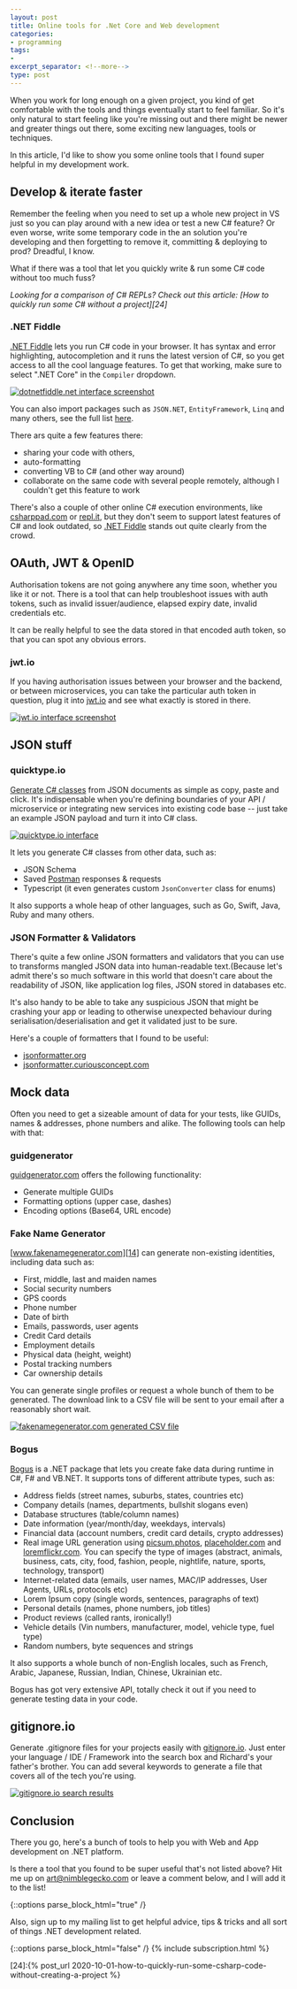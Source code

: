 ```yaml
---
layout: post
title: Online tools for .Net Core and Web development
categories:
- programming
tags:
-
excerpt_separator: <!--more-->
type: post
---
```

When you work for long enough on a given project, you kind of get comfortable with the tools and
things eventually start to feel familiar. So it's only natural to start feeling like you're missing
out and there might be newer and greater things out there, some exciting new languages, tools or
techniques.

In this article, I'd like to show you some online tools that I found super helpful in my development
work.

<!--more-->

## Develop & iterate faster

Remember the feeling when you need to set up a whole new project in VS just so you can play around
with a new idea or test a new C# feature? Or even worse, write some temporary code in the an
solution you're developing and then forgetting to remove it, committing & deploying to prod?
Dreadful, I know.

What if there was a tool that let you quickly write & run some C# code without too much fuss?

_Looking for a comparison of C# REPLs? Check out this article: [How to quickly run some C# without a project][24]_

### .NET Fiddle
[.NET Fiddle][1] lets you run C# code in your browser. It has syntax and error highlighting,
autocompletion and it runs the latest version of C#, so you get access to all the cool language
features. To get that working, make sure to select ".NET Core" in the `Compiler` dropdown.

<a href="https://dotnetfiddle.net/">
<img src="/img/dotnetfiddle.png" class="img-fluid" alt="dotnetfiddle.net interface screenshot">
</a>

You can also import packages such as `JSON.NET`, `EntityFramework`, `Linq` and many others, see the
full list [here][3].

There ars quite a few features there:

- sharing your code with others,
- auto-formatting
- converting VB to C# (and other way around)
- collaborate on the same code with several people remotely, although I couldn't get this feature to
  work

There's also a couple of other online C# execution environments, like [csharppad.com][4] or
[repl.it][5], but they don't seem to support latest features of C# and look outdated, so [.NET
Fiddle][1] stands out quite clearly from the crowd.

## OAuth, JWT & OpenID

Authorisation tokens are not going anywhere any time soon, whether you like it or not. There is a
tool that can help troubleshoot issues with auth tokens, such as invalid issuer/audience, elapsed
expiry date, invalid credentials etc.

It can be really helpful to see the data stored in that encoded auth token, so that you can spot any
obvious errors.

### jwt.io
If you having authorisation issues between your browser and the backend, or between microservices,
you can take the particular auth token in question, plug it into [jwt.io][7] and see what exactly is
stored in there.

<a href="https://jwt.io"><img src="/img/jwtio.png" class="img-fluid" alt="jwt.io interface screenshot"></a>

## JSON stuff

### quicktype.io

[Generate C# classes][9] from JSON documents as simple as copy, paste and click.  It's indispensable
when you're defining boundaries of your API / microservice or integrating new services into existing
code base -- just take an example JSON payload and turn it into C# class.

<a href="https://quicktype.io/csharp/"><img src="/img/quicktypeio.png" class="img-fluid" alt="quicktype.io interface"></a>

It lets you generate C# classes from other data, such as:

- JSON Schema
- Saved [Postman][10] responses & requests
- Typescript (it even generates custom `JsonConverter` class for enums)

It also supports a whole heap of other languages, such as Go, Swift, Java, Ruby and many others.

### JSON Formatter & Validators

There's quite a few online JSON formatters and validators that you can use to transforms mangled
JSON data into human-readable text.(Because let's admit there's so much software in this world that
doesn't care about the readability of JSON, like application log files, JSON stored in databases
etc.

It's also handy to be able to take any suspicious JSON that might be crashing your app or leading to
otherwise unexpected behaviour during serialisation/deserialisation and get it validated just to be
sure.

Here's a couple of formatters that I found to be useful:

- [jsonformatter.org][11]
- [jsonformatter.curiousconcept.com][12]

## Mock data

Often you need to get a sizeable amount of data for your tests, like GUIDs, names & addresses, phone
numbers and alike. The following tools can help with that:

### guidgenerator

[guidgenerator.com][13] offers the following functionality:

- Generate multiple GUIDs
- Formatting options (upper case, dashes)
- Encoding options (Base64, URL encode)

### Fake Name Generator
[www.fakenamegenerator.com][14] can generate non-existing identities, including data such as:

- First, middle, last and maiden names
- Social security numbers
- GPS coords
- Phone number
- Date of birth
- Emails, passwords, user agents
- Credit Card details
- Employment details
- Physical data (height, weight)
- Postal tracking numbers
- Car ownership details

You can generate single profiles or request a whole bunch of them to be generated. The download link
to a CSV file will be sent to your email after a reasonably short wait.

<a href="https://www.fakenamegenerator.com/">
<img src="/img/fakenamegenerator.png" class="img-fluid" alt="fakenamegenerator.com generated CSV file">
</a>

### Bogus

[Bogus][16] is a .NET package that lets you create fake data during runtime in C#, F# and VB.NET. It
supports tons of different attribute types, such as:

- Address fields (street names, suburbs, states, countries etc)
- Company details (names, departments, bullshit slogans even)
- Database structures (table/column names)
- Date information (year/month/day, weekdays, intervals)
- Financial data (account numbers, credit card details, crypto addresses)
- Real image URL generation using [picsum.photos][17], [placeholder.com][19] and [loremflickr.com][20]. 
  You can specify the type of images (abstract, animals, business, cats, city, food, fashion, people, 
  nightlife, nature, sports, technology, transport)
- Internet-related data (emails, user names, MAC/IP addresses, User Agents, URLs, protocols etc)
- Lorem Ipsum copy (single words, sentences, paragraphs of text)
- Personal details (names, phone numbers, job titles)
- Product reviews (called rants, ironically!)
- Vehicle details (Vin numbers, manufacturer, model, vehicle type, fuel type)
- Random numbers, byte sequences and strings

It also supports a whole bunch of non-English locales, such as French, Arabic, Japanese, Russian,
Indian, Chinese, Ukrainian etc.

Bogus has got very extensive API, totally check it out if you need to generate testing data in your
code.

## gitignore.io

Generate .gitignore files for your projects easily with [gitignore.io][21]. Just enter your language
/ IDE / Framework into the search box and Richard's your father's brother. You can add several
keywords to generate a file that covers all of the tech you're using.

<a href="https://www.toptal.com/developers/gitignore">
<img src="/img/gitignoreio.png" class="img-fluid" alt="gitignore.io search results">
</a>

## Conclusion

There you go, here's a bunch of tools to help you with Web and App development on .NET platform.

Is there a tool that you found to be super useful that's not listed above? Hit me up on
[art@nimblegecko.com][23] or leave a comment below, and I will add it to the list!

{::options parse_block_html="true" /}
<div id="ctaCopy">
Also, sign up to my mailing list to get helpful advice, tips & tricks and all sort of things .NET
development related.
</div>

{::options parse_block_html="false" /}
{% include subscription.html %}

[1]:https://dotnetfiddle.net/
[2]:/img/dotnetfiddle.png "dotnetfiddle.net interface screenshot"
[3]:https://dotnetfiddle.net/Search/ByNuGetPackage
[4]:http://csharppad.com/
[5]:https://repl.it/languages/csharp
[6]:/img/jwtio.png "jwt.io interface screenshot"
[7]:https://jwt.io
[8]:/img/quicktypeio.png "quicktype.io interface screenshot"
[9]:https://quicktype.io/csharp/
[10]:https://www.postman.com/
[11]:https://jsonformatter.org/
[12]:https://jsonformatter.curiousconcept.com
[13]:https://www.guidgenerator.com/
[14]:https://www.fakenamegenerator.com/
[15]:/img/fakenamegenerator.png
[16]:https://github.com/bchavez/Bogus
[17]:https://picsum.photos/
[18]:http://lorempixel.com/
[19]:https://placeholder.com/
[20]:https://loremflickr.com/
[21]:https://www.toptal.com/developers/gitignore
[22]:/img/gitignoreio.png
[23]:mailto:art@nimblegecko.com
[24]:{% post_url 2020-10-01-how-to-quickly-run-some-csharp-code-without-creating-a-project %}
